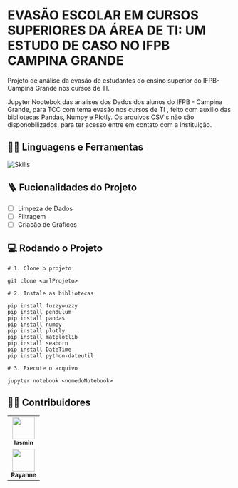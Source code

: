 # EVASÃO ESCOLAR EM CURSOS SUPERIORES DA ÁREA DE TI: UM ESTUDO DE CASO NO IFPB CAMPINA GRANDE
Projeto de análise da evasão de estudantes do ensino superior do IFPB-Campina Grande nos cursos de TI.
  <p align="left">
Jupyter Nootebok das analises dos Dados dos alunos do IFPB - Campina Grande,  para TCC com tema evasão nos cursos de TI , feito com auxilio das bibliotecas Pandas, Numpy e Plotly. Os arquivos CSV's não são disponobilizados, para ter acesso entre em contato com a instituição.
  </p>

## :man_mechanic: Linguagens e Ferramentas

![Skills](https://skillicons.dev/icons?i=python)

## :ladder: Fucionalidades do Projeto

- [ ] Limpeza de Dados
- [ ] Filtragem
- [ ] Criacão de Gráficos
  
## :computer: Rodando o Projeto

```shell
# 1. Clone o projeto

git clone <urlProjeto>

# 2. Instale as bibliotecas

pip install fuzzywuzzy
pip install pendulum
pip install pandas
pip install numpy
pip install plotly
pip install matplotlib
pip install seaborn
pip install DateTime
pip install python-dateutil

# 3. Execute o arquivo

jupyter notebook <nomedoNotebook>
```

## :technologist: Contribuidores

<table>
  <tr>
    <td align="center"><a href="https://github.com/iasminsantosx"><img src="https://avatars.githubusercontent.com/iasminsantosx" width="50px;" alt=""/><br /><sub><b>Iasmin</b></sub></a><br /></td> 
  </tr>
  <tr>
    <td align="center"><a href="https://github.com/rayannebarros"><img src="https://avatars.githubusercontent.com/rayannebarros" width="50px;" alt=""/><br /><sub><b>Rayanne</b></sub></a><br /></td> 
  </tr>
</table>
